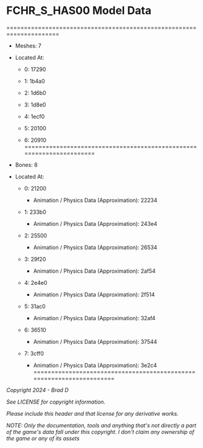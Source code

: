 # FCHR_S_HAS00 Model Data
=====================================================================

* Meshes: 7

* Located At:

  * 0: 17290

  * 1: 1b4a0

  * 2: 1d6b0

  * 3: 1d8e0

  * 4: 1ecf0

  * 5: 20100

  * 6: 20910
=====================================================================

* Bones: 8

* Located At:

  * 0: 21200

    * Animation / Physics Data (Approximation): 22234

  * 1: 233b0

    * Animation / Physics Data (Approximation): 243e4

  * 2: 25500

    * Animation / Physics Data (Approximation): 26534

  * 3: 29f20

    * Animation / Physics Data (Approximation): 2af54

  * 4: 2e4e0

    * Animation / Physics Data (Approximation): 2f514

  * 5: 31ac0

    * Animation / Physics Data (Approximation): 32af4

  * 6: 36510

    * Animation / Physics Data (Approximation): 37544

  * 7: 3cff0

    * Animation / Physics Data (Approximation): 3e2c4
=====================================================================

*Copyright 2024 - Brad D*

*See LICENSE for copyright information.*

*Please include this header and that license for any derivative works.*

*NOTE: Only the documentation, tools and anything that's not directly a part of the game's data fall under this copyright. I don't claim any ownership of the game or any of its assets*
